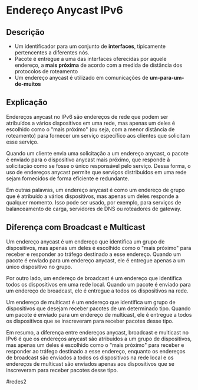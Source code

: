 
# Endereço Anycast IPv6

## Descrição

- Um identificador para um conjunto de **interfaces**, tipicamente pertencentes a diferentes nós.
- Pacote é entregue a uma das interfaces oferecidas por aquele endereço, a **mais próxima** de acordo com a medida de distância dos protocolos de roteamento
- Um endereço anycast é utilizado em comunicações de **um-para-um-de-muitos**

## Explicação

Endereços anycast no IPv6 são endereços de rede que podem ser atribuídos a vários dispositivos em uma rede, mas apenas um deles é escolhido como o "mais próximo" (ou seja, com a menor distância de roteamento) para fornecer um serviço específico aos clientes que solicitam esse serviço.

Quando um cliente envia uma solicitação a um endereço anycast, o pacote é enviado para o dispositivo anycast mais próximo, que responde à solicitação como se fosse o único responsável pelo serviço. Dessa forma, o uso de endereços anycast permite que serviços distribuídos em uma rede sejam fornecidos de forma eficiente e redundante.

Em outras palavras, um endereço anycast é como um endereço de grupo que é atribuído a vários dispositivos, mas apenas um deles responde a qualquer momento. Isso pode ser usado, por exemplo, para serviços de balanceamento de carga, servidores de DNS ou roteadores de gateway.

## Diferença com Broadcast e Multicast

Um endereço anycast é um endereço que identifica um grupo de dispositivos, mas apenas um deles é escolhido como o "mais próximo" para receber e responder ao tráfego destinado a esse endereço. Quando um pacote é enviado para um endereço anycast, ele é entregue apenas a um único dispositivo no grupo.

Por outro lado, um endereço de broadcast é um endereço que identifica todos os dispositivos em uma rede local. Quando um pacote é enviado para um endereço de broadcast, ele é entregue a todos os dispositivos na rede.

Um endereço de multicast é um endereço que identifica um grupo de dispositivos que desejam receber pacotes de um determinado tipo. Quando um pacote é enviado para um endereço de multicast, ele é entregue a todos os dispositivos que se inscreveram para receber pacotes desse tipo.

Em resumo, a diferença entre endereços anycast, broadcast e multicast no IPv6 é que os endereços anycast são atribuídos a um grupo de dispositivos, mas apenas um deles é escolhido como o "mais próximo" para receber e responder ao tráfego destinado a esse endereço, enquanto os endereços de broadcast são enviados a todos os dispositivos na rede local e os endereços de multicast são enviados apenas aos dispositivos que se inscreveram para receber pacotes desse tipo.

#redes2

